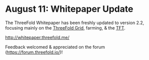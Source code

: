 # August 11: Whitepaper Update

The ThreeFold Whitepaper has been freshly updated to version 2.2, focusing mainly on the [ThreeFold Grid](threefold__threefold_grid), farming, & the [TFT](threefold__threefold_token).

http://whitepaper.threefold.me/

Feedback welcomed & appreciated on the forum (https://forum.threefold.io/)!